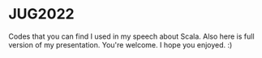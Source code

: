 # JUG2022
Codes that you can find I used in my speech about Scala.
Also here is full version of my presentation. 
You're welcome.
I hope you enjoyed. :) 
